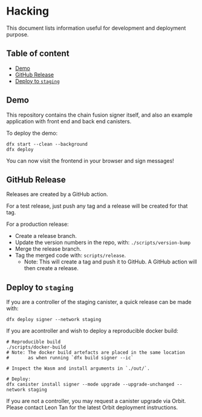 # Hacking

This document lists information useful for development and deployment purpose.

## Table of content

- [Demo](#demo)
- [GitHub Release](#github-release)
- [Deploy to `staging`](#deploy-to-staging)

## Demo

This repository contains the chain fusion signer itself, and also an example application with front end and back end canisters.

To deploy the demo:

```
dfx start --clean --background
dfx deploy
```

You can now visit the frontend in your browser and sign messages!

## GitHub Release

Releases are created by a GitHub action.

For a test release, just push any tag and a release will be created for that tag.

For a production release:

- Create a release branch.
- Update the version numbers in the repo, with: `./scripts/version-bump`
- Merge the release branch.
- Tag the merged code with: `scripts/release`.
  - Note: This will create a tag and push it to GitHub. A GitHub action will then create a release.

## Deploy to `staging`

If you are a controller of the staging canister, a quick release can be made with:

```
dfx deploy signer --network staging
```

If you are acontroller and wish to deploy a reproducible docker build:

```
# Reproducible build
./scripts/docker-build
# Note: The docker build artefacts are placed in the same location
#       as when running `dfx build signer --ic`

# Inspect the Wasm and install arguments in `./out/`.

# Deploy:
dfx canister install signer --mode upgrade --upgrade-unchanged --network staging
```

If you are not a controller, you may request a canister upgrade via Orbit. Please contact Leon Tan for the latest Orbit deployment instructions.
